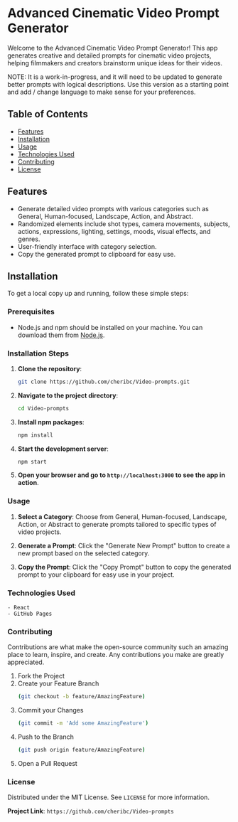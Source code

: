 # Advanced Cinematic Video Prompt Generator

Welcome to the Advanced Cinematic Video Prompt Generator! This app generates creative and detailed prompts for cinematic video projects, helping filmmakers and creators brainstorm unique ideas for their videos. 

NOTE: It is a work-in-progress, and it will need to be updated to generate better prompts with logical descriptions. Use this version as a starting point and add / change language to make sense for your preferences.

## Table of Contents

- [Features](#features)
- [Installation](#installation)
- [Usage](#usage)
- [Technologies Used](#technologies-used)
- [Contributing](#contributing)
- [License](#license)


## Features

- Generate detailed video prompts with various categories such as General, Human-focused, Landscape, Action, and Abstract.
- Randomized elements include shot types, camera movements, subjects, actions, expressions, lighting, settings, moods, visual effects, and genres.
- User-friendly interface with category selection.
- Copy the generated prompt to clipboard for easy use.

## Installation

To get a local copy up and running, follow these simple steps:

### Prerequisites

- Node.js and npm should be installed on your machine. You can download them from [Node.js](https://nodejs.org/).

### Installation Steps

1. **Clone the repository**:
   ```sh
   git clone https://github.com/cheribc/Video-prompts.git
   ```

2. **Navigate to the project directory**:
    ```sh
   cd Video-prompts
   ```

3. **Install npm packages**:
    ```sh
    npm install
    ```

4. **Start the development server**:
    ```sh
    npm start
    ```

5. **Open your browser and go to `http://localhost:3000` to see the app in action**.


### Usage

1. **Select a Category**:
    Choose from General, Human-focused, Landscape, Action, or Abstract to generate prompts tailored to specific types of video projects.

2. **Generate a Prompt**:
    Click the "Generate New Prompt" button to create a new prompt based on the selected category.

3. **Copy the Prompt**:
    Click the "Copy Prompt" button to copy the generated prompt to your clipboard for easy use in your project.

### Technologies Used
    - React
    - GitHub Pages

### Contributing
Contributions are what make the open-source community such an amazing place to learn, inspire, and create. Any contributions you make are greatly appreciated.

1. Fork the Project
2. Create your Feature Branch 
    ```sh
    (git checkout -b feature/AmazingFeature)
    ```
3. Commit your Changes 
    ```sh
    (git commit -m 'Add some AmazingFeature')
    ```
4. Push to the Branch 
    ```sh
    (git push origin feature/AmazingFeature)
    ```
5. Open a Pull Request

### License
Distributed under the MIT License. See `LICENSE` for more information.


**Project Link**: `https://github.com/cheribc/Video-prompts`